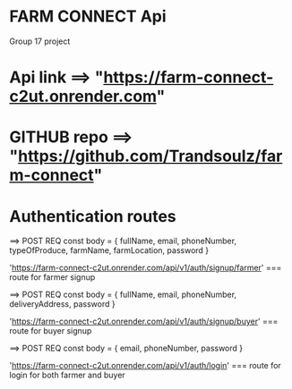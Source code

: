 # FARM CONNECT Api
Group 17 project

# Api link ==> "https://farm-connect-c2ut.onrender.com"
# GITHUB repo ==> "https://github.com/Trandsoulz/farm-connect"

# Authentication routes

==> POST REQ 
const body = { fullName, email, phoneNumber, typeOfProduce, farmName, farmLocation, password }

'https://farm-connect-c2ut.onrender.com/api/v1/auth/signup/farmer' ===  route for farmer signup


==> POST REQ 
const body = { fullName, email, phoneNumber, deliveryAddress, password }

'https://farm-connect-c2ut.onrender.com/api/v1/auth/signup/buyer' ===  route for buyer signup

==> POST REQ 
const body = { email, phoneNumber, password }

'https://farm-connect-c2ut.onrender.com/api/v1/auth/login' ===  route for login for both farmer and buyer
